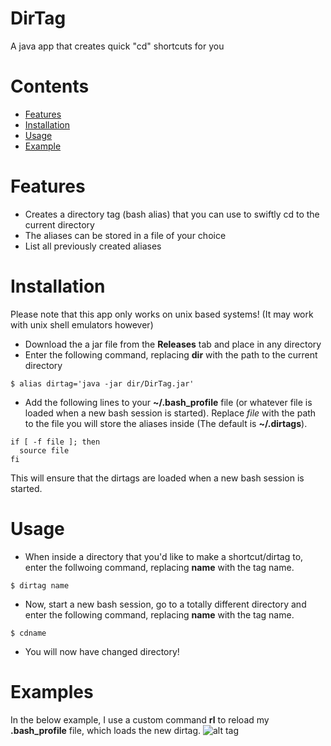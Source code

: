 # DirTag
A java app that creates quick "cd" shortcuts for you

# Contents
* <a href="#Features">Features</a>
* <a href="#Installation">Installation</a>
* <a href="#Usage">Usage</a>
* <a href="#Example">Example</a>

<a id="Features">Features
==========================
* Creates a directory tag (bash alias) that you can use to swiftly cd to the current directory
* The aliases can be stored in a file of your choice
* List all previously created aliases

# Installation
Please note that this app only works on unix based systems! (It may work with unix shell emulators however)
* Download the a jar file from the **Releases** tab and place in any directory
* Enter the following command, replacing __dir__ with the path to the current directory

```
$ alias dirtag='java -jar dir/DirTag.jar'
```
* Add the following lines to your __~/.bash_profile__ file (or whatever file is loaded when a new bash session is started). Replace _file_ with the path to the file you will store the aliases inside (The default is __~/.dirtags__).
```
if [ -f file ]; then
  source file
fi
```

This will ensure that the dirtags are loaded when a new bash session is started.

# Usage
* When inside a directory that you'd like to make a shortcut/dirtag to, enter the follwoing command, replacing __name__ with the tag name.
```
$ dirtag name
```

* Now, start a new bash session, go to a totally different directory and enter the following command, replacing __name__ with the tag name.
```
$ cdname
```

* You will now have changed directory!

# Examples
In the below example, I use a custom command **rl** to reload my **.bash_profile** file, which loads the new dirtag. 
![alt tag](https://raw.github.com/SamTebbs33/DirTag/blob/master/example.gif)
